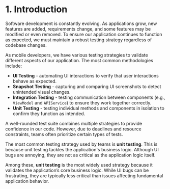 # 1. Introduction

Software development is constantly evolving. As applications grow, new features are added, requirements change, and some features may be modified or even removed. To ensure our application continues to function as expected, we must maintain a robust testing strategy regardless of codebase changes.

As mobile developers, we have various testing strategies to validate different aspects of our application. The most common methodologies include:

- **UI Testing** - automating UI interactions to verify that user interactions behave as expected.
- **Snapshot Testing** - capturing and comparing UI screenshots to detect unintended visual changes.
- **Integration Testing** - testing communication between components (e.g., `ViewModel` and `APIService`) to ensure they work together correctly.
- **Unit Testing** - testing individual methods and components in isolation to confirm they function as intended.

A well-rounded test suite combines multiple strategies to provide confidence in our code. However, due to deadlines and resource constraints, teams often prioritize certain types of tests.

The most common testing strategy used by teams is **unit testing**. This is because unit testing tackles the application's business logic. Although UI bugs are annoying, they are not as critical as the application logic itself.

Among these, **unit testing** is the most widely used strategy because it validates the application’s core business logic. While UI bugs can be frustrating, they are typically less critical than issues affecting fundamental application behavior.
